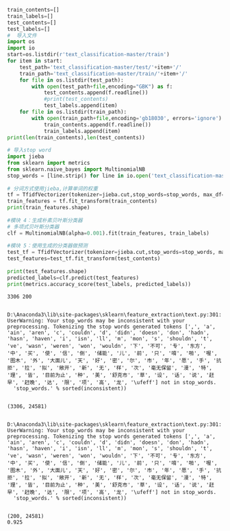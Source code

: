 

```python
train_contents=[]
train_labels=[]
test_contents=[]
test_labels=[]
#  导入文件
import os
import io
start=os.listdir(r'text_classification-master/train')
for item in start:
    test_path='text_classification-master/test/'+item+'/'
    train_path='text_classification-master/train/'+item+'/'
    for file in os.listdir(test_path):
        with open(test_path+file,encoding="GBK") as f:
            test_contents.append(f.readline())
            #print(test_contents)
            test_labels.append(item)
    for file in os.listdir(train_path):
        with open(train_path+file,encoding='gb18030', errors='ignore') as f:
            train_contents.append(f.readline())
            train_labels.append(item)
print(len(train_contents),len(test_contents))
 
# 导入stop word
import jieba
from sklearn import metrics
from sklearn.naive_bayes import MultinomialNB  
stop_words = [line.strip() for line in io.open('text_classification-master/stop/stopword.txt','r',encoding='UTF-8').readlines()]
 
# 分词方式使用jieba,计算单词的权重
tf = TfidfVectorizer(tokenizer=jieba.cut,stop_words=stop_words, max_df=0.5)
train_features = tf.fit_transform(train_contents)
print(train_features.shape)
 
#模块 4：生成朴素贝叶斯分类器
# 多项式贝叶斯分类器
clf = MultinomialNB(alpha=0.001).fit(train_features, train_labels)
 
#模块 5：使用生成的分类器做预测
test_tf = TfidfVectorizer(tokenizer=jieba.cut,stop_words=stop_words, max_df=0.5, vocabulary=tf.vocabulary_)
test_features=test_tf.fit_transform(test_contents)
 
print(test_features.shape)
predicted_labels=clf.predict(test_features)
print(metrics.accuracy_score(test_labels, predicted_labels))
```

    3306 200
    

    D:\Anaconda3\lib\site-packages\sklearn\feature_extraction\text.py:301: UserWarning: Your stop_words may be inconsistent with your preprocessing. Tokenizing the stop words generated tokens [',', 'a', 'ain', 'aren', 'c', 'couldn', 'd', 'didn', 'doesn', 'don', 'hadn', 'hasn', 'haven', 'i', 'isn', 'll', 'm', 'mon', 's', 'shouldn', 't', 've', 'wasn', 'weren', 'won', 'wouldn', '下', '不可', '专', '东方', '中', '买', '使', '信', '倒', '储能', '儿', '前', '只', '唷', '啪', '喔', '图木', '外', '大面儿', '天', '好', '密', '尔', '市', '年', '愿', '手', '抗拒', '拉', '拟', '敞开', '新', '无', '样', '次', '毫无保留', '漫', '特', '理', '皆', '目前为止', '种', '美', '舒克市', '草', '设', '话', '说', '赶早', '赶晚', '达', '限', '项', '高', '龙', '\ufeff'] not in stop_words.
      'stop_words.' % sorted(inconsistent))
    

    (3306, 24581)
    

    D:\Anaconda3\lib\site-packages\sklearn\feature_extraction\text.py:301: UserWarning: Your stop_words may be inconsistent with your preprocessing. Tokenizing the stop words generated tokens [',', 'a', 'ain', 'aren', 'c', 'couldn', 'd', 'didn', 'doesn', 'don', 'hadn', 'hasn', 'haven', 'i', 'isn', 'll', 'm', 'mon', 's', 'shouldn', 't', 've', 'wasn', 'weren', 'won', 'wouldn', '下', '不可', '专', '东方', '中', '买', '使', '信', '倒', '储能', '儿', '前', '只', '唷', '啪', '喔', '图木', '外', '大面儿', '天', '好', '密', '尔', '市', '年', '愿', '手', '抗拒', '拉', '拟', '敞开', '新', '无', '样', '次', '毫无保留', '漫', '特', '理', '皆', '目前为止', '种', '美', '舒克市', '草', '设', '话', '说', '赶早', '赶晚', '达', '限', '项', '高', '龙', '\ufeff'] not in stop_words.
      'stop_words.' % sorted(inconsistent))
    

    (200, 24581)
    0.925
    
